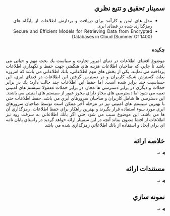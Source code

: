 <div dir="rtl" style="text-align: justify; text-justify: inter-word;">
  
## سمينار تحقيق و تتبع نظري 
- مدل های ایمن و کارآمد برای دریافت و پردازش اطلاعات از پایگاه های رمزگذاری شده در فضای ابری
- Secure and Efficient Models for Retrieving Data from Encrypted Databases in Cloud
  (Summer Of 1400)
### چكيده
  موضوع افشاي اطلاعات در دنياي امروز تجارت و سياست يك بحث مهم و حياتي مي باشد تا جايي كه صاحبان اطلاعات هزينه هاي هنگفتي جهت حفظ و نگهداري اطلاعات پرداخت مي نمايند.
  يكي از بخش هاي مهم اطلاعاتي، بانك اطلاعاتي مي باشد كه امروزه بعلت گسترش شبكه كاربران و در دسترس گرفتن اين اطلاعات در فضاي ابري، اين حساسيت چند برابر شده است. اما حفظ اين اطلاعات چند حالت دارد: يك در برابر حملات و ديگري در برابر دسترسي ها مجاز.
  در برابر حملات معمولا سيستم هاي امنيتي تعبيه مي شود اما دسترسي هاي مجاز داراي مجوز عبور از سيستم هاي امنيتي مي باشند. اين دسترسي ها شامل كاربران و صاحبان سرورهاي ابري مي باشد. 
  حفظ اطلاعات حتي با بهترين سيستم هاي امنيتي نيز در مرحله آخر ممكن است توسط صاحبان سرورهاي ابري مورد سوء استفاده قرار بگيرند و بهترين راهكار براي حفظ اطلاعات، رمزگذاري آن ها مي باشد. اين موضوع سبب مي شود حتي اگر بانك اطلاعاتي به سرقت رود نيز اطلاعات از افشا مصون بماند 
  آنچه در اين سمينار ارائه خواهد گرديد در راستاي پايان نامه اي براي ايجاد و استفاده از بانك اطلاعاتي رمزگذاري شده مي باشد
  
## خلاصه ارائه
  <details> 
    <summary><kbd>↩</kbd></summary>
    صوت خلاصه
    <br>
    <a href="https://github.com/majidlotfi/RS_Seminar/raw/main/Brief.m4a">Brief.m4a</a>
</details>  
  
## مستندات ارائه
  <details> 
    <summary><kbd>↩</kbd></summary>
    فايل Word : <br>
[DocFile.docx](https://github.com/majidlotfi/RS_Seminar/raw/main/DocFile.docx)
    <br>
    فايل PDF : <br>
[PdfFile.pdf](https://github.com/majidlotfi/RS_Seminar/raw/main/PdfFile.pdf)
    <br>
    فايل ارائه Powerpoint : <br>
    <a href="https://github.com/majidlotfi/RS_Seminar/raw/main/Presentation.ppsx">Presentation.ppsx</a>
</details>  
  
## نمونه سازي
  <details> 
    <summary><kbd>↩</kbd></summary>
    <a href="https://github.com/majidlotfi/WebDBEncrypt">Web Sample Code On Encrypted Database (Asp.Net & VB.Net)</a>
</details>  
